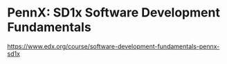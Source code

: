 # PennX: SD1x Software Development Fundamentals
https://www.edx.org/course/software-development-fundamentals-pennx-sd1x

